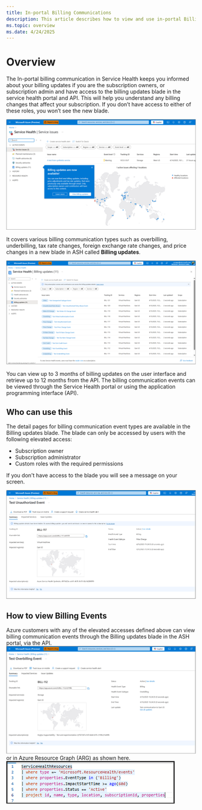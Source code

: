 ```yaml
---
title: In-portal Billing Communications
description: This article describes how to view and use in-portal Billing communications
ms.topic: overview
ms.date: 4/24/2025
---
```


# Overview
The In-portal billing communication in Service Health keeps you informed about your billing updates if you are the subscription owners, or subscription admin and have access to the billing updates blade in the service health portal and API. 
This will help you understand any billing changes that affect your subscription. If you don’t have access to either of these roles, you won’t see the new blade. 

![Screenshot of in-portal billing main pane](./media/billing-elevated-access/in-portal-billing-main.png "main blade.")

It covers various billing communication types such as overbilling, underbilling, tax rate changes, foreign exchange rate changes, and price changes in a new blade in ASH called **Billing updates**. 

![Screenshot of in-portal billing main pane with more information](./media/billing-elevated-access/in-portal-billing-2.png "billing communication events.")

You can view up to 3 months of billing updates on the user interface and retrieve up to 12 months from the API. 
The billing communication events can be viewed through the Service Health portal or using the application programming interface (API). 


## Who can use this
The detail pages for billing communication event types are available in the Billing updates blade. The blade can only be accessed by users with the following elevated access:
- Subscription owner
- Subscription administrator
- Custom roles with the required permissions

If you don't have access to the blade you will see a message on your screen.

![Screenshot of in-portal billing access](./media/billing-elevated-access/in-portal-billing-access.png "no access to event details.")

## How to view Billing Events
Azure customers with any of the elevated accesses defined above can view billing communication events through the Billing updates blade in the ASH portal, via the API.<br>
![Screenshot of the in-portal billing details](./media/billing-elevated-access/in-portal-billing-details.png "billing event details.")
<br>or in Azure Resource Graph (ARG) as shown here.<br>
![Screenshot of the in-portal billing argument query](./media/billing-elevated-access/in-portal-billing-argquery.png "sample ARG query")